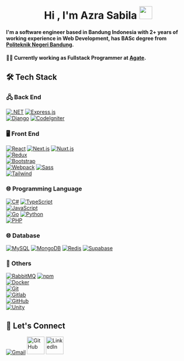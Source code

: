 <h1 align="center">Hi , I'm Azra Sabila <img src="https://media.giphy.com/media/hvRJCLFzcasrR4ia7z/giphy.gif" width="35"></h1>
<h4>I'm a software engineer based in Bandung Indonesia with 2+ years of working experience in Web Development, has BASc degree from 
<a href="https://www.polban.ac.id/">Politeknik Negeri Bandung</a>.</h4>

<h4>👨‍💻 Currently working as Fullstack Programmer at <a href="https://www.agate.id/">Agate</a>.</h4>

## 🛠️ Tech Stack

### 🖧 Back End
[![.NET]](https://dotnet.microsoft.com ".NET")
[![Express.js]](https://expressjs.com/ "Express.js")  
[![Django]](https://www.djangoproject.com "Django") 
[![CodeIgniter]](https://codeigniter.com "CodeIgniter")  

### 🖥️ Front End
[![React]](https://reactjs.org "React") 
[![Next.js]](https://nextjs.org "Next.js") 
[![Nuxt.js]](https://nuxtjs.org "Nuxt.js")  
[![Redux]](https://redux.js.org "Redux")  
[![Bootstrap]](https://getbootstrap.com "Bootstrap")  
[![Webpack]](https://webpack.js.org "Webpack")
[![Sass]](https://sass-lang.com "Sass")  
[![Tailwind]](https://tailwindcss.com/ "Tailwind")  

### 🌐 Programming Language
[![C#]](https://en.wikipedia.org/wiki/C_Sharp_(programming_language) "C#") 
[![TypeScript]](https://www.typescriptlang.org "TypeScript")  
[![JavaScript]](https://en.wikipedia.org/wiki/JavaScript "JavaScript")  
[![Go]](https://golang.org "Go") 
[![Python]](https://www.python.org "Python")  
[![PHP]](https://www.php.net "PHP") 

### 🌐 Database
[![MySQL]](https://www.mysql.com "MySQL") 
[![MongoDB]](https://www.mongodb.com "MongoDB") 
[![Redis]](https://www.redis.com "Redis") 
[![Supabase]](https://supabase.com "Supabase") 


### 🧱 Others
[![RabbitMQ]](https://www.rabbitmq.com "RabbitMQ") 
[![npm]](https://www.npmjs.com "npm")  
[![Docker]](https://www.docker.com "Docker")  
[![Git]](https://git-scm.com "Git")  
[![Gitlab]](https://gitlab.com "Gitlab")  
[![GitHub]](https://github.com "GitHub")  
[![Unity]](https://unity.com "Unity")  

## 🔗 Let's Connect
<p>
	<a href="mailto:azrasabila@gmail.com"><img src="https://img.icons8.com/color/48/null/gmail-new.png" alt="Gmail"/></a>
	<a href="https://github.com/azrasabila"><img width="48" src="https://media0.giphy.com/media/KzJkzjggfGN5Py6nkT/giphy.gif" alt="GitHub"/></a>
	<a href="https://linkedin.com/azra-sabila"><img width="48" src="https://media0.giphy.com/media/yDM1kJZthxFPoGDdmq/giphy.gif" alt="LinkedIn"/></a>
</p>

[Supabase]: https://img.shields.io/badge/Supabase-181818?style=for-the-badge&logo=supabase&logoColor=white
[Redis]: https://img.shields.io/badge/redis-%23DD0031.svg?&style=for-the-badge&logo=redis&logoColor=white
[RabbitMQ]: https://img.shields.io/badge/rabbitmq-%23FF6600.svg?&style=for-the-badge&logo=rabbitmq&logoColor=white
[Unity]: https://img.shields.io/badge/Unity-100000?style=for-the-badge&logo=unity&logoColor=white
[MongoDB]: https://img.shields.io/badge/MongoDB-4EA94B?style=for-the-badge&logo=mongodb&logoColor=white
[MySQL]: https://img.shields.io/badge/MySQL-00000F?style=for-the-badge&logo=mysql&logoColor=white
[Redux]: https://img.shields.io/badge/Redux-593D88?style=for-the-badge&logo=redux&logoColor=white
[Tailwind]: https://img.shields.io/badge/Tailwind_CSS-38B2AC?style=for-the-badge&logo=tailwind-css&logoColor=white
[Express.js]: https://img.shields.io/badge/Express.js-404D59?style=for-the-badge
[Gitlab]: https://img.shields.io/badge/GitLab-330F63?style=for-the-badge&logo=gitlab&logoColor=white
[C#]: https://img.shields.io/badge/C%23-239120?style=for-the-badge&logo=c-sharp&logoColor=white
[.NET]: https://img.shields.io/badge/.NET-5C2D91?style=for-the-badge&logo=.net&logoColor=white
[Bootstrap]: https://img.shields.io/badge/Bootstrap-563D7C?style=for-the-badge&logo=bootstrap&logoColor=white
[C++]: https://img.shields.io/badge/C++-00599C?style=for-the-badge&labelColor=01427d&logoColor=6295cb&logo=cplusplus
[CodeIgniter]: https://img.shields.io/badge/CodeIgniter-EF4223?style=for-the-badge&labelColor=ffffff&logoColor=EF4223&logo=codeigniter
[Discord]: https://img.shields.io/badge/Discord-5865F2?style=for-the-badge&labelColor=5865F2&logoColor=ffffff&logo=discord
[Django]: https://img.shields.io/badge/Django-092E20?style=for-the-badge&logo=django&logoColor=white
[Docker]: https://img.shields.io/badge/Docker-2496ED?style=for-the-badge&labelColor=369cee&logoColor=ffffff&logo=docker
[Git]: https://img.shields.io/badge/GIT-E44C30?style=for-the-badge&logo=git&logoColor=white
[GitHub]: https://img.shields.io/badge/GitHub-ffffff?style=for-the-badge&labelColor=181717&logoColor=ffffff&logo=github
[Go]: https://img.shields.io/badge/Go-00ADD8?style=for-the-badge&logo=go&logoColor=white
[JavaScript]: https://img.shields.io/badge/JavaScript-323330?style=for-the-badge&logo=javascript&logoColor=F7DF1E
[Next.js]: https://img.shields.io/badge/Next.js-ffffff?style=for-the-badge&labelColor=ffffff&logoColor=000000&logo=next-dot-js
[Node.js]: https://img.shields.io/badge/Node.js-43853D?style=for-the-badge&logo=node.js&logoColor=white
[npm]: https://img.shields.io/badge/npm-CB3837?style=for-the-badge&labelColor=CB3837&logoColor=CB3837&logo=npm
[Nuxt.js]: https://img.shields.io/badge/Nuxt.js-00C58E?style=for-the-badge&labelColor=2f495e&logoColor=00C58E&logo=nuxt-dot-js
[PHP]: https://img.shields.io/badge/PHP-777BB4?style=for-the-badge&logo=php&logoColor=white
[Python]: https://img.shields.io/badge/Python-3776AB?style=for-the-badge&logo=python&logoColor=white
[React]: https://img.shields.io/badge/React-20232A?style=for-the-badge&logo=react&logoColor=61DAFB
[Ruby]: https://img.shields.io/badge/Ruby-CC342D?style=for-the-badge&labelColor=fad3a1&logoColor=CC342D&logo=ruby
[Sass]: https://img.shields.io/badge/Sass-CC6699?style=for-the-badge&logo=sass&logoColor=white
[TypeScript]: https://img.shields.io/badge/TypeScript-007ACC?style=for-the-badge&logo=typescript&logoColor=white
[Webpack]: https://img.shields.io/badge/Webpack-529ac7?style=for-the-badge&labelColor=8DD6F9&logoColor=226ea9&logo=webpack
